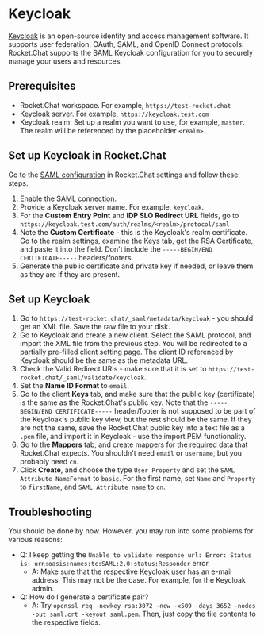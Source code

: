 # Keycloak

​[Keycloak](https://www.keycloak.org/) is an open-source identity and access management software. It supports user federation, OAuth, SAML, and OpenID Connect protocols. Rocket.Chat supports the SAML Keycloak configuration for you to securely manage your users and resources.

## Prerequisites

* Rocket.Chat workspace. For example, `https://test-rocket.chat`
* Keycloak server. For example, `https://keycloak.test.com`
* Keycloak realm: Set up a realm you want to use, for example, `master`. The realm will be referenced by the placeholder `<realm>`.

## Set up Keycloak in Rocket.Chat

Go to the [SAML configuration](https://docs.rocket.chat/use-rocket.chat/authentication/saml/saml-configuration) in Rocket.Chat settings and follow these steps.

1. Enable the SAML connection.
2. Provide a Keycloak server name. For example, `keycloak`.
3. For the **Custom Entry Point** and **IDP SLO Redirect URL** fields, go to `https://keycloak.test.com/auth/realms/<realm>/protocol/saml`
4. Note the **Custom Certificate** - this is the Keycloak's realm certificate. Go to the realm settings, examine the Keys tab, get the RSA Certificate, and paste it into the field. Don't include the `-----BEGIN/END CERTIFICATE-----` headers/footers.
5. Generate the public certificate and private key if needed, or leave them as they are if they are present.

## Set up Keycloak

1. Go to `https://test-rocket.chat/_saml/metadata/keycloak` - you should get an XML file. Save the raw file to your disk.&#x20;
2. Go to Keycloak and create a new client. Select the SAML protocol, and import the XML file from the previous step. You will be redirected to a partially pre-filled client setting page. The client ID referenced by Keycloak should be the same as the metadata URL.
3. Check the Valid Redirect URIs - make sure that it is set to `https://test-rocket.chat/_saml/validate/keycloak`.
4. Set the **Name ID Format** to `email`.
5. Go to the client **Keys** tab, and make sure that the public key (certificate) is the same as the Rocket.Chat's public key. Note that the `-----BEGIN/END CERTIFICATE-----` header/footer is not supposed to be part of the Keycloak's public key view, but the rest should be the same. If they are not the same, save the Rocket.Chat public key into a text file as a `.pem` file, and import it in Keycloak - use the import PEM functionality.
6. Go to the **Mappers** tab, and create mappers for the required data that Rocket.Chat expects. You shouldn't need `email` or `username`, but you probably need `cn`.
7. Click **Create**, and choose the type `User Property` and set the `SAML Attribute NameFormat` to `basic`. For the first name, set `Name` and `Property` to `firstName`, and `SAML Attribute name` to `cn`.

## Troubleshooting

You should be done by now. However, you may run into some problems for various reasons:

* Q: I keep getting the `Unable to validate response url: Error: Status is: urn:oasis:names:tc:SAML:2.0:status:Responder` error.
  * A: Make sure that the respective Keycloak user has an e-mail address. This may not be the case. For example, for the Keycloak admin.
* Q: How do I generate a certificate pair?
  * A: Try `openssl req -newkey rsa:3072 -new -x509 -days 3652 -nodes -out saml.crt -keyout saml.pem`. Then, just copy the file contents to the respective fields.
